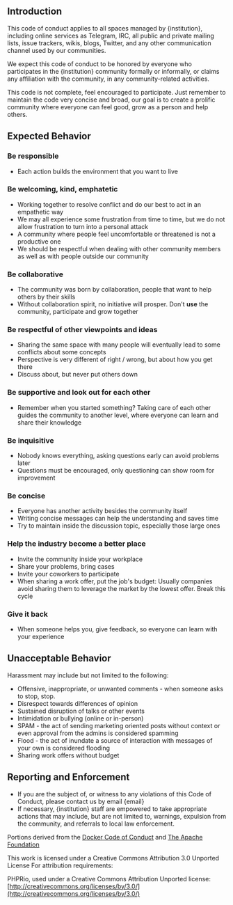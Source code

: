 ## Introduction

This code of conduct applies to all spaces managed by {institution}, including online services as Telegram, IRC, all public and private mailing lists, issue trackers, wikis, blogs, Twitter, and any other communication channel used by our communities.

We expect this code of conduct to be honored by everyone who participates in the {institution} community formally or informally, or claims any affiliation with the community, in any community-related activities.

This code is not complete, feel encouraged to participate. Just remember to maintain the code very concise and broad, our goal is to create a prolific community where everyone can feel good, grow as a person and help others.

## Expected Behavior

### Be responsible
- Each action builds the environment that you want to live
### Be welcoming, kind, emphatetic
- Working together to resolve conflict and do our best to act in an empathetic way
- We may all experience some frustration from time to time, but we do not allow frustration to turn into a personal attack
- A community where people feel uncomfortable or threatened is not a productive one
- We should be respectful when dealing with other community members as well as with people outside our community
### Be collaborative
- The community was born by collaboration, people that want to help others by their skills
- Without collaboration spirit, no initiative will prosper. Don't **use** the community, participate and grow together
### Be respectful of other viewpoints and ideas
- Sharing the same space with many people will eventually lead to some conflicts about some concepts
- Perspective is very different of right / wrong, but about how you get there
- Discuss about, but never put others down
### Be supportive and look out for each other
- Remember when you started something? Taking care of each other guides the community to another level,
where everyone can learn and share their knowledge
### Be inquisitive
- Nobody knows everything, asking questions early can avoid problems later
- Questions must be encouraged, only questioning can show room for improvement
### Be concise
- Everyone has another activity besides the community itself
- Writing concise messages can help the understanding and saves time
- Try to maintain inside the discussion topic, especially those large ones
### Help the industry become a better place
- Invite the community inside your workplace
- Share your problems, bring cases
- Invite your coworkers to participate
- When sharing a work offer, put the job's budget: Usually companies avoid sharing them to leverage the
market by the lowest offer. Break this cycle
### Give it back
- When someone helps you, give feedback, so everyone can learn with your experience

## Unacceptable Behavior

Harassment may include but not limited to the following:

- Offensive, inappropriate, or unwanted comments - when someone asks to stop, stop.
- Disrespect towards differences of opinion
- Sustained disruption of talks or other events
- Intimidation or bullying (online or in-person)
- SPAM - the act of sending marketing oriented posts without context or even approval from the admins is considered spamming
- Flood - the act of inundate a source of interaction with messages of your own is considered flooding
- Sharing work offers without budget

## Reporting and Enforcement

- If you are the subject of, or witness to any violations of this Code of Conduct, please contact us by email {email}
- If necessary, {institution} staff are empowered to take appropriate actions that may include, but are not limited to, warnings, expulsion from the community, and referrals to local law enforcement.

Portions derived from the [Docker Code of Conduct](https://github.com/docker/code-of-conduct) and [The Apache Foundation](https://www.apache.org/foundation/policies/conduct)

This work is licensed under a Creative Commons Attribution 3.0 Unported License For attribution requirements:

PHPRio, used under a Creative Commons Attribution Unported license: [http://creativecommons.org/licenses/by/3.0/](http://creativecommons.org/licenses/by/3.0/)
